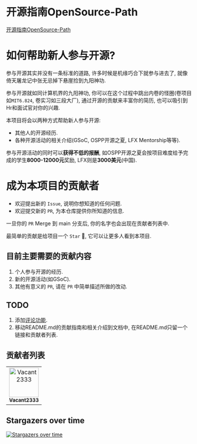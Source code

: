# 开源指南OpenSource-Path

[开源指南OpenSource-Path](https://vacant2333.github.io/OpenSource-Path/)

# 如何帮助新人参与开源?

参与开源其实并没有一条标准的道路, 许多时候是机缘巧合下就参与进去了, 就像倚天屠龙记中张无忌掉下悬崖捡到九阳神功.

参与开源就如同计算机界的九阳神功, 你可以在这个过程中跳出内卷的怪圈(卷项目如`MIT6.824`, 卷实习如三段大厂), 通过开源的贡献来丰富你的简历, 也可以吸引到Hr和面试官对你的兴趣.

本项目将会以两种方式帮助新人参与开源:

- 其他人的开源经历.
- 各种开源活动的相关介绍(GSoC, OSPP开源之夏, LFX Mentorship等等).

参与开源活动的同时可以**获得不低的报酬**, 如OSPP开源之夏会按项目难度给予完成的学生**8000-12000元**奖励, LFX则是**3000美元**(中国).

# 成为本项目的贡献者

- 欢迎提出新的 `Issue`, 说明你想知道的任何问题.
- 欢迎提交新的 `PR`, 为本仓库提供你所知道的信息.

一旦你的 `PR` Merge 到 main 分支后, 你的名字也会出现在贡献者列表中.

最简单的贡献是给项目一个 `Star` :star2:, 它可以让更多人看到本项目.

## 目前主要需要的贡献内容

1. 个人参与开源的经历.
2. 新的开源活动(如GSoC).
3. 其他有意义的 `PR`, 请在 `PR` 中简单描述所做的改动.

## TODO

1. 添加[评论功能](https://squidfunk.github.io/mkdocs-material/setup/adding-a-comment-system).
2. 移动README.md的贡献指南和相关介绍到文档中, 在README.md只留一个链接和贡献者列表.

## 贡献者列表

<!-- readme: contributors -start -->
<table>
<tr>
    <td align="center">
        <a href="https://github.com/Vacant2333">
            <img src="https://avatars.githubusercontent.com/u/19872346?v=4" width="80;" alt="Vacant2333"/>
            <br />
            <sub><b>Vacant2333</b></sub>
        </a>
    </td></tr>
</table>
<!-- readme: contributors -end -->

## Stargazers over time
[![Stargazers over time](https://starchart.cc/Vacant2333/OpenSource-Path.svg?variant=light)](https://starchart.cc/Vacant2333/OpenSource-Path)
